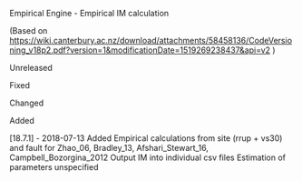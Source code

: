 Empirical Engine - Empirical IM calculation

(Based on https://wiki.canterbury.ac.nz/download/attachments/58458136/CodeVersioning_v18p2.pdf?version=1&modificationDate=1519269238437&api=v2 )

Unreleased


Fixed

Changed

Added

[18.7.1] - 2018-07-13
Added
Empirical calculations from site (rrup + vs30) and fault for Zhao_06, Bradley_13, Afshari_Stewart_16, Campbell_Bozorgina_2012
Output IM into individual csv files
Estimation of parameters unspecified
